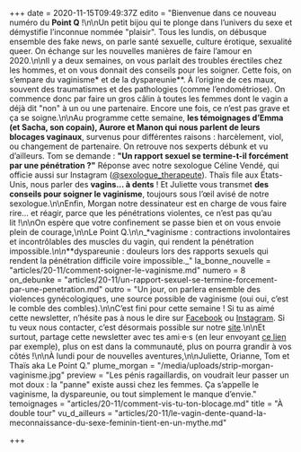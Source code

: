 +++
date = 2020-11-15T09:49:37Z
edito = "Bienvenue dans ce nouveau numéro du **Point Q**&nbsp;!\n\nUn petit bijou qui te plonge dans l’univers du sexe et démystifie l’inconnue nommée \"plaisir\". Tous les lundis, on débusque ensemble des fake news, on parle santé sexuelle, culture érotique, sexualité queer. On échange sur les nouvelles manières de faire l’amour en 2020.\n\nIl y a deux semaines, on vous parlait des troubles érectiles chez les hommes, et on vous donnait des conseils pour les soigner. Cette fois, on s’empare du vaginisme* et de la dyspareunie**. À l’origine de ces maux, souvent des traumatismes et des pathologies (comme l’endométriose). On commence donc par faire un gros câlin à toutes les femmes dont le vagin a déjà dit \"non\" à un ou une partenaire. Encore une fois, ce n’est pas grave et ça se soigne.\n\nAu programme cette semaine, **les témoignages d’Emma (et Sacha, son copain), Aurore et Manon qui nous parlent de leurs blocages vaginaux**, survenus pour différentes raisons&nbsp;: harcèlement, viol, ou changement de partenaire. On retrouve nos sexperts débunk et vu d’ailleurs. Tom se demande&nbsp;: **\"Un rapport sexuel se termine-t-il forcément par une pénétration&nbsp;?\"** Réponse avec notre sexologue Céline Vendé, qui officie aussi sur Instagram ([@sexologue_therapeute](https://www.instagram.com/sexologue_therapeute/)). Thaïs file aux États-Unis, nous parler des **vagins... à dents**&nbsp;! Et Juliette vous transmet **des conseils pour soigner le vaginisme**, toujours sous l’œil avisé de notre sexologue.\n\nEnfin, Morgan notre dessinateur est en charge de vous faire rire... et réagir, parce que les pénétrations violentes, ce n’est pas qu’au lit&nbsp;!\n\nOn espère que votre confinement se passe bien et on vous envoie plein de courage,\n\nLe Point Q.\n\n_*vaginisme&nbsp;: contractions involontaires et incontrôlables des muscles du vagin, qui rendent la pénétration impossible._\n\n_**dyspareunie&nbsp;: douleurs lors des rapports sexuels qui rendent la pénétration difficile voire impossible._"
la_bonne_nouvelle = "articles/20-11/comment-soigner-le-vaginisme.md"
numero = 8
on_debunke = "articles/20-11/un-rapport-sexuel-se-termine-forcement-par-une-penetration.md"
outro = "Un jour, on parlera ensemble des violences gynécologiques, une source possible de vaginisme (oui oui, c’est le comble des combles).\n\nC’est fini pour cette semaine&nbsp;! Si tu as aimé cette newsletter, n’hésite pas à nous le dire sur [Facebook](https://www.facebook.com/lepointq.news) ou [Instagram](https://www.instagram.com). Si tu veux nous contacter, c’est désormais possible sur notre [site](https://lepointq.com/kezako/).\n\nEt surtout, partage cette newsletter avec tes ami·e·s (en leur envoyant [ce lien](https://lepointq.com) par exemple), plus on est dans la communauté, plus on pourra grandir à vos côtés&nbsp;!\n\nÀ lundi pour de nouvelles aventures,\n\nJuliette, Orianne, Tom et Thaïs aka Le Point Q."
plume_morgan = "/media/uploads/strip-morgan-vaginisme.jpg"
preview = "Les pénis ragaillardis, on voudrait leur passer un mot doux&nbsp;: la \"panne\" existe aussi chez les femmes. Ça s’appelle le vaginisme, la dyspareunie, ou tout simplement le manque d’envie."
temoignages = "articles/20-11/comment-vis-tu-ton-blocage.md"
title = "À double tour"
vu_d_ailleurs = "articles/20-11/le-vagin-dente-quand-la-meconnaissance-du-sexe-feminin-tient-en-un-mythe.md"

+++
